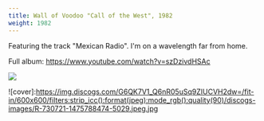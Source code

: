 ```yaml
---
title: Wall of Voodoo "Call of the West", 1982
weight: 1982
---
```

Featuring the track "Mexican Radio". I'm on a wavelength far from home.

Full album: https://www.youtube.com/watch?v=szDzivdHSAc

<img src="https://img.discogs.com/G6QK7V1_Q6nR05uSq9ZIUCVH2dw=/fit-in/600x600/filters:strip_icc():format(jpeg):mode_rgb():quality(90)/discogs-images/R-730721-1475788474-5029.jpeg.jpg" />

![cover]:https://img.discogs.com/G6QK7V1_Q6nR05uSq9ZIUCVH2dw=/fit-in/600x600/filters:strip_icc():format(jpeg):mode_rgb():quality(90)/discogs-images/R-730721-1475788474-5029.jpeg.jpg

